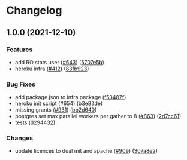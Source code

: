 # Changelog

## 1.0.0 (2021-12-10)


### Features

* add RO stats user ([#643](https://www.github.com/nftstorage/nft.storage/issues/643)) ([5707e5b](https://www.github.com/nftstorage/nft.storage/commit/5707e5b048c744b4804ee765c1d4a401c47653b1))
* heroku infra ([#412](https://www.github.com/nftstorage/nft.storage/issues/412)) ([83fb923](https://www.github.com/nftstorage/nft.storage/commit/83fb923ee82be89a9e835e84b94b883fd352cedf))


### Bug Fixes

* add package.json to infra package ([f53487f](https://www.github.com/nftstorage/nft.storage/commit/f53487fd254121f00952e1541524a894f96fc49a))
* heroku init script ([#654](https://www.github.com/nftstorage/nft.storage/issues/654)) ([b3e83de](https://www.github.com/nftstorage/nft.storage/commit/b3e83de363a3f2eac77e58e306cabf2ff5ef3298))
* missing grants ([#931](https://www.github.com/nftstorage/nft.storage/issues/931)) ([bb2d640](https://www.github.com/nftstorage/nft.storage/commit/bb2d640adadc8cd6287faeb5f92c771f96358b6b))
* postgres set max parallel workers per gather to 8 ([#863](https://www.github.com/nftstorage/nft.storage/issues/863)) ([2d7cc61](https://www.github.com/nftstorage/nft.storage/commit/2d7cc61a1da3d707b544c5b6bbd85317bd74c40b))
* tests ([d294432](https://www.github.com/nftstorage/nft.storage/commit/d294432cc44c48af78bc1c3673ac61075a18710c))


### Changes

* update licences to dual mit and apache ([#909](https://www.github.com/nftstorage/nft.storage/issues/909)) ([307a8e2](https://www.github.com/nftstorage/nft.storage/commit/307a8e20526bef0f3ac516eb60fcd4fd82a0d65e))
